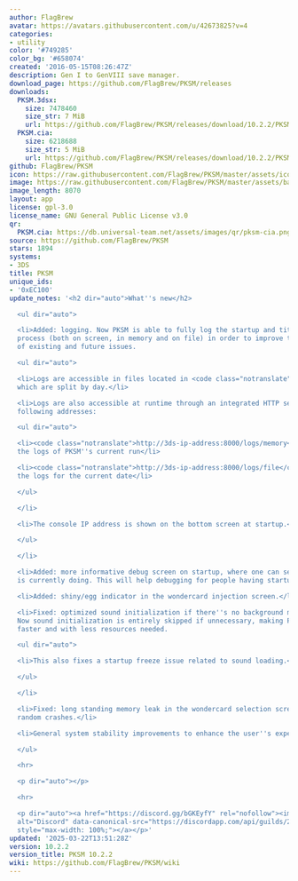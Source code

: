```yaml
---
author: FlagBrew
avatar: https://avatars.githubusercontent.com/u/42673825?v=4
categories:
- utility
color: '#749285'
color_bg: '#658074'
created: '2016-05-15T08:26:47Z'
description: Gen I to GenVIII save manager.
download_page: https://github.com/FlagBrew/PKSM/releases
downloads:
  PKSM.3dsx:
    size: 7478460
    size_str: 7 MiB
    url: https://github.com/FlagBrew/PKSM/releases/download/10.2.2/PKSM.3dsx
  PKSM.cia:
    size: 6218688
    size_str: 5 MiB
    url: https://github.com/FlagBrew/PKSM/releases/download/10.2.2/PKSM.cia
github: FlagBrew/PKSM
icon: https://raw.githubusercontent.com/FlagBrew/PKSM/master/assets/icon.png
image: https://raw.githubusercontent.com/FlagBrew/PKSM/master/assets/banner.png
image_length: 8070
layout: app
license: gpl-3.0
license_name: GNU General Public License v3.0
qr:
  PKSM.cia: https://db.universal-team.net/assets/images/qr/pksm-cia.png
source: https://github.com/FlagBrew/PKSM
stars: 1894
systems:
- 3DS
title: PKSM
unique_ids:
- '0xEC100'
update_notes: '<h2 dir="auto">What''s new</h2>

  <ul dir="auto">

  <li>Added: logging. Now PKSM is able to fully log the startup and title loading
  process (both on screen, in memory and on file) in order to improve the debugging
  of existing and future issues.

  <ul dir="auto">

  <li>Logs are accessible in files located in <code class="notranslate">/3ds/PKSM/logs</code>,
  which are split by day.</li>

  <li>Logs are also accessible at runtime through an integrated HTTP server at the
  following addresses:

  <ul dir="auto">

  <li><code class="notranslate">http://3ds-ip-address:8000/logs/memory</code> for
  the logs of PKSM''s current run</li>

  <li><code class="notranslate">http://3ds-ip-address:8000/logs/file</code> for all
  the logs for the current date</li>

  </ul>

  </li>

  <li>The console IP address is shown on the bottom screen at startup.</li>

  </ul>

  </li>

  <li>Added: more informative debug screen on startup, where one can see what PKSM
  is currently doing. This will help debugging for people having startup freeze issues.</li>

  <li>Added: shiny/egg indicator in the wondercard injection screen.</li>

  <li>Fixed: optimized sound initialization if there''s no background music to run.
  Now sound initialization is entirely skipped if unnecessary, making PKSM loading
  faster and with less resources needed.

  <ul dir="auto">

  <li>This also fixes a startup freeze issue related to sound loading.</li>

  </ul>

  </li>

  <li>Fixed: long standing memory leak in the wondercard selection screen causing
  random crashes.</li>

  <li>General system stability improvements to enhance the user''s experience.</li>

  </ul>

  <hr>

  <p dir="auto"></p>

  <hr>

  <p dir="auto"><a href="https://discord.gg/bGKEyfY" rel="nofollow"><img src="https://camo.githubusercontent.com/4fd6621149dd39281a0da7c2c9d80ad1408edca0c82a0153a1d7df9ea37c7e11/68747470733a2f2f646973636f72646170702e636f6d2f6170692f6775696c64732f3237383232323833343633333830313732382f7769646765742e706e673f7374796c653d62616e6e6572332674696d652d"
  alt="Discord" data-canonical-src="https://discordapp.com/api/guilds/278222834633801728/widget.png?style=banner3&amp;time-"
  style="max-width: 100%;"></a></p>'
updated: '2025-03-22T13:51:28Z'
version: 10.2.2
version_title: PKSM 10.2.2
wiki: https://github.com/FlagBrew/PKSM/wiki
---
```

